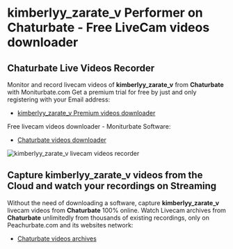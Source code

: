 # kimberlyy_zarate_v Performer on Chaturbate - Free LiveCam videos downloader

## Chaturbate Live Videos Recorder

Monitor and record livecam videos of **kimberlyy_zarate_v** from **Chaturbate** with Moniturbate.com
Get a premium trial for free by just and only registering with your Email address:
* [kimberlyy_zarate_v Premium videos downloader](https://moniturbate.com/request-demo-licence-key.html)

Free livecam videos downloader - Moniturbate Software:
* [Chaturbate videos downloader](https://moniturbate.com/moniturbate-download-software.html)

![kimberlyy_zarate_v livecam videos recorder](https://peachurnet.com/templates/moniturbate-software.png)


## Capture kimberlyy_zarate_v videos from the Cloud and watch your recordings on Streaming

Without the need of downloading a software, capture **kimberlyy_zarate_v** livecam videos from **Chaturbate** 100% online.
Watch Livecam archives from **Chaturbate** unlimitedly from thousands of existing recordings, only on Peachurbate.com and its websites network:
* [Chaturbate videos archives](https://peachurnet.com/)